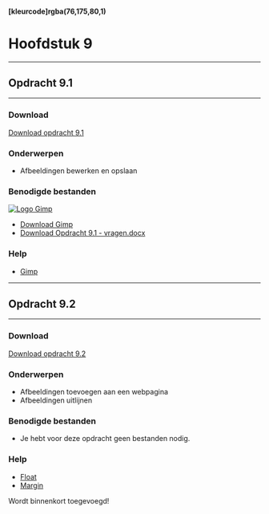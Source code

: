 #### [kleurcode]rgba(76,175,80,1)

# Hoofdstuk 9

---
## Opdracht 9.1
---

### Download
<a href="https://elo.kw1c.nl/CMS/Studie/811%20ICT-Academie/811%20VakkenInhoud/%5BB.14%20HTM%5D%20HTMLCSS/Productie/02.%20Opdrachten/Hoofdstuk%209/Opdracht%209.1.pdf" target="_blank">Download opdracht 9.1</a>

### Onderwerpen
*   Afbeeldingen bewerken en opslaan

### Benodigde bestanden
<a href="https://www.gimp.org/" target="_blank"><img src="http://cdn3.afterdawn.fi/screenshots/normal/12834.jpg" alt="Logo Gimp"></a>
*   <a href="https://www.gimp.org/" target="_blank">Download Gimp</a>
*   <a href="https://elo.kw1c.nl/CMS/Studie/811%20ICT-Academie/811%20VakkenInhoud/%5BB.14%20HTM%5D%20HTMLCSS/Productie/02.%20Opdrachten/Hoofdstuk%209/Opdracht%209.1%20-%20vragen.docx" target="_blank">Download Opdracht 9.1 - vragen.docx</a>

### Help
*   <a href="https://docs.gimp.org/2.8/nl/" target="_blank">Gimp</a>

---
## Opdracht 9.2
---

### Download
<a href="https://elo.kw1c.nl/CMS/Studie/811%20ICT-Academie/811%20VakkenInhoud/%5BB.14%20HTM%5D%20HTMLCSS/Productie/02.%20Opdrachten/Hoofdstuk%209/Opdracht%209.2.pdf" target="_blank">Download opdracht 9.2</a>

### Onderwerpen
*   Afbeeldingen toevoegen aan een webpagina
*   Afbeeldingen uitlijnen

### Benodigde bestanden
*   Je hebt voor deze opdracht geen bestanden nodig.

### Help
*   <a href="http://www.w3schools.com/css/css_float.asp" target="_blank">Float</a>
*   <a href="http://www.w3schools.com/css/css_margin.asp" target="_blank">Margin</a>

Wordt binnenkort toegevoegd!


